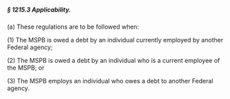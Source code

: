 ##### § 1215.3 Applicability. #####

(a) These regulations are to be followed when:

(1) The MSPB is owed a debt by an individual currently employed by another Federal agency;

(2) The MSPB is owed a debt by an individual who is a current employee of the MSPB; or

(3) The MSPB employs an individual who owes a debt to another Federal agency.
